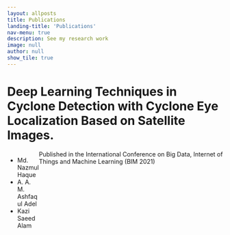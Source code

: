 ```yaml
---
layout: allposts
title: Publications
landing-title: 'Publications'
nav-menu: true
description: See my research work
image: null
author: null
show_tile: true
---
```


<h1>Deep Learning Techniques in Cyclone Detection with Cyclone Eye Localization Based on Satellite Images.</h1>
<ul style="width:10%; float:left;">
      <li>Md. Nazmul Haque</li>
      <li>A. A. M. Ashfaqul Adel</li>
      <li>Kazi Saeed Alam</li>
   </ul>
Published in the International Conference on Big Data, Internet of Things and Machine Learning (BIM 2021)
